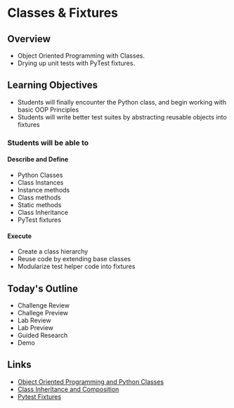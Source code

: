 # Classes & Fixtures

## Overview

- Object Oriented Programming with Classes.
- Drying up unit tests with PyTest fixtures.

## Learning Objectives

- Students will finally encounter the Python class, and begin working with basic OOP Principles
- Students will write better test suites by abstracting reusable objects into fixtures

### Students will be able to

#### Describe and Define

- Python Classes
- Class Instances
- Instance methods
- Class methods
- Static methods
- Class Inheritance
- PyTest fixtures

#### Execute

- Create a class hierarchy
- Reuse code by extending base classes
- Modularize test helper code into fixtures

## Today's Outline

<!-- To Be Completed By Instructor -->
- Challenge Review
- Challege Preview
- Lab Review
- Lab Preview
- Guided Research
- Demo

## Links

- [Object Oriented Programming and Python Classes](./notes/classes.md)
- [Class Inheritance and Composition](./notes/inheritance.md)
- [Pytest Fixtures](./notes/fixtures.md)